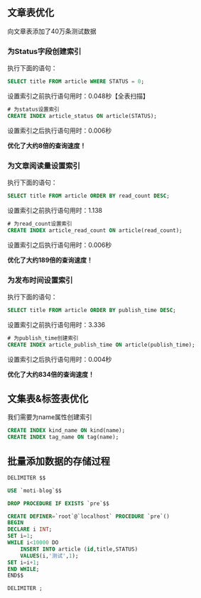 ## 文章表优化

向文章表添加了40万条测试数据

### 为Status字段创建索引

执行下面的语句：

```SQL
SELECT title FROM article WHERE STATUS = 0;
```

设置索引之前执行语句用时：0.048秒【全表扫描】

```sql
# 为status设置索引
CREATE INDEX article_status ON article(STATUS); 
```

设置索引之后执行语句用时：0.006秒


**优化了大约8倍的查询速度！**

### 为文章阅读量设置索引

执行下面的语句：

```sql
SELECT title FROM article ORDER BY read_count DESC;
```

设置索引之前执行语句用时：1.138


```sql
# 为read_count设置索引
CREATE INDEX article_read_count ON article(read_count); 
```

设置索引之后执行语句用时：0.006秒


**优化了大约189倍的查询速度！**

### 为发布时间设置索引

执行下面的语句：

```sql
SELECT title FROM article ORDER BY publish_time DESC;
```

设置索引之前执行语句用时：3.336


```sql
# 为publish_time创建索引
CREATE INDEX article_publish_time ON article(publish_time); 
```


设置索引之后执行语句用时：0.004秒

**优化了大约834倍的查询速度！**

## 文集表&标签表优化

我们需要为name属性创建索引

```sql
CREATE INDEX kind_name ON kind(name); 
CREATE INDEX tag_name ON tag(name); 
```

## 批量添加数据的存储过程

```sql
DELIMITER $$

USE `moti-blog`$$

DROP PROCEDURE IF EXISTS `pre`$$

CREATE DEFINER=`root`@`localhost` PROCEDURE `pre`()
BEGIN
DECLARE i INT;
SET i=1;
WHILE i<10000 DO
	INSERT INTO article (id,title,STATUS)
	VALUES(i,'测试',1); 
SET i=i+1;
END WHILE;
END$$

DELIMITER ;
```

